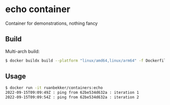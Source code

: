 # echo container

Container for demonstrations, nothing fancy

## Build

Multi-arch build:

```bash
$ docker buildx build --platform "linux/amd64,linux/arm64" -f Dockerfile -t ruanbekker/containers:echo  --push .
```

## Usage

```bash
$ docker run -it ruanbekker/containers:echo
2022-09-15T09:09:49Z : ping from 62be534d632a : iteration 1
2022-09-15T09:09:54Z : ping from 62be534d632a : iteration 2
```
